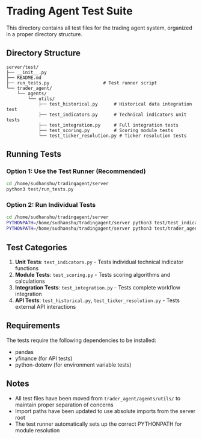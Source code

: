 # Trading Agent Test Suite

This directory contains all test files for the trading agent system, organized in a proper directory structure.

## Directory Structure

```
server/test/
├── __init__.py
├── README.md
├── run_tests.py                    # Test runner script
└── trader_agent/
    └── agents/
        └── utils/
            ├── test_historical.py      # Historical data integration test
            ├── test_indicators.py      # Technical indicators unit tests
            ├── test_integration.py     # Full integration tests
            ├── test_scoring.py         # Scoring module tests
            └── test_ticker_resolution.py # Ticker resolution tests
```

## Running Tests

### Option 1: Use the Test Runner (Recommended)
```bash
cd /home/sudhanshu/tradingagent/server
python3 test/run_tests.py
```

### Option 2: Run Individual Tests
```bash
cd /home/sudhanshu/tradingagent/server
PYTHONPATH=/home/sudhanshu/tradingagent/server python3 test/test_indicators.py
PYTHONPATH=/home/sudhanshu/tradingagent/server python3 test/trader_agent/agents/utils/test_scoring.py
```

## Test Categories

1. **Unit Tests**: `test_indicators.py` - Tests individual technical indicator functions
2. **Module Tests**: `test_scoring.py` - Tests scoring algorithms and calculations
3. **Integration Tests**: `test_integration.py` - Tests complete workflow integration
4. **API Tests**: `test_historical.py`, `test_ticker_resolution.py` - Tests external API interactions

## Requirements

The tests require the following dependencies to be installed:
- pandas
- yfinance (for API tests)
- python-dotenv (for environment variable tests)

## Notes

- All test files have been moved from `trader_agent/agents/utils/` to maintain proper separation of concerns
- Import paths have been updated to use absolute imports from the server root
- The test runner automatically sets up the correct PYTHONPATH for module resolution
